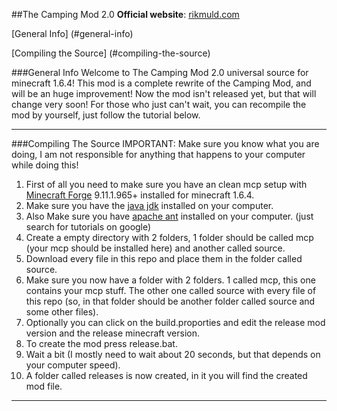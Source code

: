 ##The Camping Mod 2.0
**Official website**: [rikmuld.com](http://rikmuld.com)

[General Info] (#general-info)

[Compiling the Source] (#compiling-the-source)

###General Info
Welcome to The Camping Mod 2.0 universal source for minecraft 1.6.4! This mod is a complete rewrite of the Camping Mod, and will be an huge improvement! Now the mod isn't released yet, but that will change very soon! For those who just can't wait, you can recompile the mod by yourself, just follow the tutorial below.  
***

###Compiling The Source
IMPORTANT: Make sure you know what you are doing, I am not responsible for anything that happens to your computer while doing this!

1. First of all you need to make sure you have an clean mcp setup with [Minecraft Forge](http://files.minecraftforge.net/) 9.11.1.965+ installed for minecraft 1.6.4. 
2. Make sure you have the [java jdk](http://www.oracle.com/technetwork/java/javase/downloads/jdk7-downloads-1880260.html) installed on your computer.
3. Also Make sure you have [apache ant](http://ant.apache.org/manual/install.html) installed on your computer. (just search for tutorials on google)
4. Create a empty directory with 2 folders, 1 folder should be called mcp (your mcp should be installed here) and another called source.
5. Download every file in this repo and place them in the folder called source.
6. Make sure you now have a folder with 2 folders. 1 called mcp, this one contains your mcp stuff. The other one called source with every file of this repo (so, in that folder should be another folder called source and some other files).
7. Optionally you can click on the build.proporties and edit the release mod version and the release minecraft version.
8. To create the mod press release.bat.
9. Wait a bit (I mostly need to wait about 20 seconds, but that depends on your computer speed).
10. A folder called releases is now created, in it you will find the created mod file.

***
